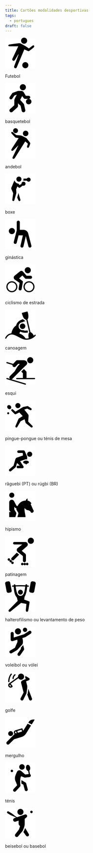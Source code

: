 ```yaml
---
title: Cartões modalidades desportivas
tags:
  - portugues
draft: false
---
```

<e-card color="1">
<div>

![](/img/icons8-futebol-100.png)

</div>
<div>Futebol</div>
</e-card>

<e-card color="2">
<div>

![](/img/icons8-basquetebol-100.png)

</div>
<div>basquetebol</div>
</e-card>

<e-card color="3">
<div>

![](/img/icons8-andebol-100.png)

</div>
<div>andebol</div>
</e-card>

<e-card color="4">
<div>

![](/img/icons8-boxe-100.png)

</div>
<div>boxe</div>
</e-card>

<e-card color="5">
<div>

![](/img/icons8-ginastica-100.png)

</div>
<div>ginástica</div>
</e-card>

<e-card color="6">
<div>

![](/img/icons8-ciclismo-de-estrada-100.png)

</div>
<div>ciclismo de estrada</div>
</e-card>

<e-card color="7">
<div>

![](/img/icons8-canoagem-slalom-100.png)

</div>
<div>canoagem</div>
</e-card>

<e-card color="8">
<div>

![](/img/icons8-esqui_100.png)

</div>
<div>esqui</div>
</e-card>

<e-card color="9">
<div>

![](/img/icons8-pingue-pongue-100.png)

</div>
<div>pingue-pongue ou ténis de mesa</div>
</e-card>

<e-card color="10">
<div>

![](/img/icons8-raguebi-100.png)

</div>
<div>râguebi (PT) ou rúgbi (BR)</div>
</e-card>

<e-card color="1">
<div>

![](/img/icons8-hipismo-100.png)

</div>
<div>hipismo</div>
</e-card>

<e-card color="2">
<div>

![](/img/icons8-patinagem100.png)

</div>
<div>patinagem</div>
</e-card>

<e-card color="3">
<div>

![](/img/icons8-levantamento-de-peso-100.png)

</div>
<div>halterofilismo ou levantamento de peso</div>
</e-card>

<e-card color="4">
<div>

![](/img/icons8-voleibol-100.png)

</div>
<div>voleibol ou vólei</div>
</e-card>

<e-card color="5">
<div>

![](/img/icons8-golfe-100.png)

</div>
<div>golfe</div>
</e-card>

<e-card color="6">
<div>

![](/img/icons8-mergulho-100.png)

</div>
<div>mergulho</div>
</e-card>

<e-card color="7">
<div>

![](/img/icons8-tenis-2-100.png)

</div>
<div>ténis</div>
</e-card>

<e-card color="8">
<div>

![](/img/icons8-basebol-100.png)

</div>
<div>beisebol ou basebol</div>
</e-card>